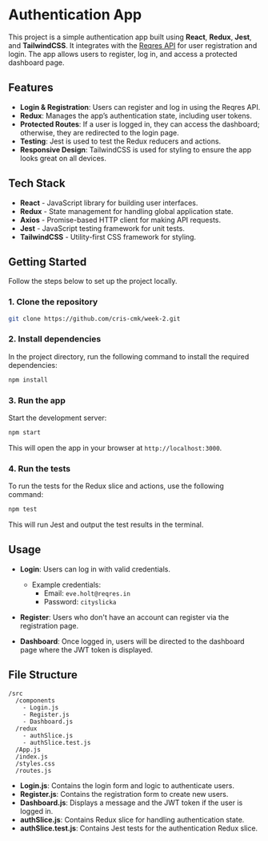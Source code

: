 
# Authentication App

This project is a simple authentication app built using **React**, **Redux**, **Jest**, and **TailwindCSS**. It integrates with the [Reqres API](https://reqres.in/) for user registration and login. The app allows users to register, log in, and access a protected dashboard page.

## Features

- **Login & Registration**: Users can register and log in using the Reqres API.
- **Redux**: Manages the app’s authentication state, including user tokens.
- **Protected Routes**: If a user is logged in, they can access the dashboard; otherwise, they are redirected to the login page.
- **Testing**: Jest is used to test the Redux reducers and actions.
- **Responsive Design**: TailwindCSS is used for styling to ensure the app looks great on all devices.

## Tech Stack

- **React** - JavaScript library for building user interfaces.
- **Redux** - State management for handling global application state.
- **Axios** - Promise-based HTTP client for making API requests.
- **Jest** - JavaScript testing framework for unit tests.
- **TailwindCSS** - Utility-first CSS framework for styling.

## Getting Started

Follow the steps below to set up the project locally.

### 1. Clone the repository

```bash
git clone https://github.com/cris-cmk/week-2.git
```

### 2. Install dependencies

In the project directory, run the following command to install the required dependencies:

```bash
npm install
```

### 3. Run the app

Start the development server:

```bash
npm start
```

This will open the app in your browser at `http://localhost:3000`.

### 4. Run the tests

To run the tests for the Redux slice and actions, use the following command:

```bash
npm test
```

This will run Jest and output the test results in the terminal.

## Usage

- **Login**: Users can log in with valid credentials.
  - Example credentials:
    - Email: `eve.holt@reqres.in`
    - Password: `cityslicka`

- **Register**: Users who don't have an account can register via the registration page.
- **Dashboard**: Once logged in, users will be directed to the dashboard page where the JWT token is displayed.

## File Structure

```
/src
  /components
    - Login.js
    - Register.js
    - Dashboard.js
  /redux
    - authSlice.js
    - authSlice.test.js
  /App.js
  /index.js
  /styles.css
  /routes.js
```

- **Login.js**: Contains the login form and logic to authenticate users.
- **Register.js**: Contains the registration form to create new users.
- **Dashboard.js**: Displays a message and the JWT token if the user is logged in.
- **authSlice.js**: Contains Redux slice for handling authentication state.
- **authSlice.test.js**: Contains Jest tests for the authentication Redux slice.


